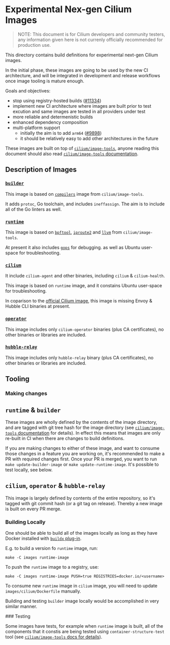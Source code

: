 # Experimental Nex-gen Cilium Images

> NOTE: This document is for Cilium developers and community testers, any information given here is not
> currenly officially recommended for production use.

This directory contains build definitions for experimental next-gen Cilium images.

In the initial phase, these images are going to be used by the new CI architecture, and will be integrated
in development and release workflows once image tooling is mature enough.

Goals and objectives:

- stop using registry-hosted builds ([#11334](https://github.com/cilium/cilium/issues/11334))
- implement new CI architecture where images are built prior to test excution
  and same images are tested in all providers under test
- more reliable and determenistic builds
- enhanced dependency composition
- multi-platform support
   - initially the aim is to add `arm64` ([#9898](https://github.com/cilium/cilium/issues/9898))
   - it should be relatively easy to add other architectures in the future

These images are built on top of [`cilium/image-tools`](https://github.com/cilium/image-tools), anyone reading this document
should also read [`cilium/image-tools` documentation](https://github.com/cilium/image-tools/blob/master/README.md).

## Description of Images

### [`builder`](builder/Dockerfile)

This image is based on [`compilers`](https://github.com/cilium/image-tools#imagescompiler) image from `cilium/image-tools`.

It adds `protoc`, Go toolchain, and includes `ineffassign`. The aim is to include all of the Go linters as well.

### [`runtime`](runtime/Dockerfile)

This image is based on [`bpftool`](https://github.com/cilium/image-tools#imagesbpftool), [`iproute2`](https://github.com/cilium/image-tools#imagesiproute2) and [`llvm`](https://github.com/cilium/image-tools#imagesllvm) from `cilium/image-tools`.

At present it also includes [`gops`](https://github.com/google/gops) for debugging. as well as Ubuntu user-space for troubleshooting.

### [`cilium`](cilium/Dockerfile)

It include `cilium-agent` and other binaries, including `cilium` & `cilium-health`.

This image is based on `runtime` image, and it constains Ubuntu user-space for troubleshooting.

In coparison to the [official Cilium image](../Dockerfile), this image is missing Envoy & Hubble CLI binaries at present.

### [`operator`](operator/Dockerfile)

This image includes only `cilium-operator` binaries (plus CA certificates), no other binaries or libraries are included.

### [`hubble-relay`](hubble-relay/Dockerfile)

This image includes only `hubble-relay` binary (plus CA certificates), no other binaries or libraries are included.

## Tooling

### Making changes

## `runtime` & `builder`

These images are wholly defined by the contents of the image directory, and are tagged with git tree hash
for the image directory (see [`cilium/image-tools` documentation](https://github.com/cilium/image-tools#usage)
for details). In effect this means that images are only re-built in CI when there are changes to build definitions.

If you are making changes to either of these image, and want to consume those changes in a feature you are working on, it's
recommended to make a PR with required changes first. Once your PR is merged, you want to run `make update-builder-image`
or `make update-runtime-image`. It's possible to test locally, see below.

## `cilium`, `operator` & `hubble-relay`

This image is largely defined by contents of the entire repository, so it's tagged with git commit hash
(or a git tag on release). Thereby a new image is built on every PR merge.

### Building Locally

One should be able to build all of the images locally as long as they have Docker installed with [`buildx` plug-in](https://docs.docker.com/buildx/working-with-buildx/).

E.g. to build a version fo `runtime` image, run:

```
make -C images runtime-image
```

To push the `runtime` image to a registry, use:
```
make -C images runtime-image PUSH=true REGISTRIES=docker.io/<username>
```

To consume new `runtime` image in `cilium` image, you will need to update `images/cilium/Dockerfile` manually.

Building and testing `builder` image locally would be accomplished in very similar manner.

### Testing

Some images have tests, for example when `runtime` image is built, all of the components that it constis are
being tested using `container-structure-test` tool (see [`cilium/image-tools` docs for details](https://github.com/cilium/image-tools#imagestester)).
